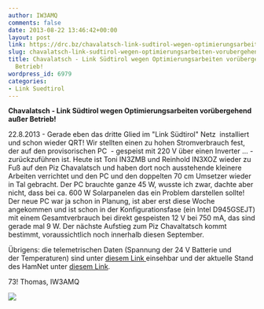 ```yaml
---
author: IW3AMQ
comments: false
date: 2013-08-22 13:46:42+00:00
layout: post
link: https://drc.bz/chavalatsch-link-sudtirol-wegen-optimierungsarbeiten-vorubergehend-auser-betrieb/
slug: chavalatsch-link-sudtirol-wegen-optimierungsarbeiten-vorubergehend-auser-betrieb
title: Chavalatsch - Link Südtirol wegen Optimierungsarbeiten vorübergehend außer
  Betrieb!
wordpress_id: 6979
categories:
- Link Suedtirol
---
```


**Chavalatsch - Link Südtirol wegen Optimierungsarbeiten vorübergehend außer Betrieb!**

22.8.2013 - Gerade eben das dritte Glied im "Link Südtirol" Netz  installiert und schon wieder QRT! Wir stellten einen zu hohen Stromverbrauch fest, der auf den provisorischen PC  - gespeist mit 220 V über einen Inverter ... - zurückzuführen ist. Heute ist Toni IN3ZMB und Reinhold IN3XOZ wieder zu Fuß auf den Piz Chavalatsch und haben dort noch ausstehende kleinere Arbeiten verrichtet und den PC und den doppelten 70 cm Umsetzer wieder in Tal gebracht. Der PC brauchte ganze 45 W, wusste ich zwar, dachte aber nicht, dass bei ca. 600 W Solarpanelen das ein Problem darstellen sollte! Der neue PC war ja schon in Planung, ist aber erst diese Woche angekommen und ist schon in der Konfigurationsfase (ein Intel D945GSEJT) mit einem Gesamtverbrauch bei direkt gespeisten 12 V bei 750 mA, das sind gerade mal 9 W. Der nächste Aufstieg zum Piz Chavaltatsch kommt bestimmt, voraussichtlich noch innerhalb diesen September.

Übrigens: die telemetrischen Daten (Spannung der 24 V Batterie und der Temperaturen) sind unter [diesem Link ](http://www.foto-webcam.eu/webcam/chavalatsch/wetter/?timespan=1+Tag&timeback=Jetzt)einsehbar und der aktuelle Stand des HamNet unter [diesem Link](http://hammon.cisarbz.org).

73! Thomas, IW3AMQ

![](http://www.foto-webcam.eu/webcam/chavalatsch/wetter/cache/volt_86400_0.png?1377178037)

